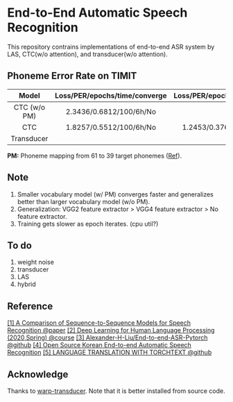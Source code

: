 # End-to-End Automatic Speech Recognition
This repository contrains implementations of end-to-end ASR system by LAS, CTC(w/o attention), and transducer(w/o attention).


## Phoneme Error Rate on TIMIT

|   Model                |   Loss/PER/epochs/time/converge   |  Loss/PER/epochs/time/converge | 
| :------------------:   |   :----------------------------:  | :-----------------------------:|
| CTC (w/o PM)           |      2.3436/0.6812/100/6h/No      |                                |
| CTC                    |      1.8257/0.5512/100/6h/No      |     1.2453/0.3761/300/1d+/No   |
| Transducer             |                                   |                                |

**PM:**  Phoneme mapping from 61 to 39 target phonemes ([Ref](https://github.com/zzw922cn/Automatic_Speech_Recognition)).


## Note
1. Smaller vocabulary model (w/ PM) converges faster and generalizes better than larger vocabulary model (w/o PM).
2. Generalization: VGG2 feature extractor > VGG4 feature extractor > No feature extractor.
3. Training gets slower as epoch iterates. (cpu util?)

 

## To do
1. weight noise
2. transducer
3. LAS
4. hybrid 


## Reference

[[1] A Comparison of Sequence-to-Sequence Models for Speech Recognition @paper](https://www.isca-speech.org/archive/Interspeech_2017/abstracts/0233.html)
[[2] Deep Learning for Human Language Processing (2020,Spring) @course](http://speech.ee.ntu.edu.tw/~tlkagk/courses.html)
[[3] Alexander-H-Liu/End-to-end-ASR-Pytorch @github](https://github.com/Alexander-H-Liu/End-to-end-ASR-Pytorch) 
[[4] Open Source Korean End-to-end Automatic Speech Recognition](https://github.com/sooftware/KoSpeech)
[[5] LANGUAGE TRANSLATION WITH TORCHTEXT @github](https://github.com/pytorch/tutorials/blob/master/beginner_source/torchtext_translation_tutorial.py)


## Acknowledge

Thanks to [warp-transducer](https://github.com/1ytic/warp-rnnt/tree/master/pytorch_binding). Note that it is better installed from source code.
